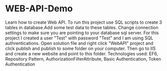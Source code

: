 # WEB-API-Demo
Learn how to create Web API. 
To run this project use SQL scripts to create 3 tables in database.Add some test data to these tables.
Change connection settings to make sure you are pointing to your database sql server.
For this project I created a user "Test" with password "Test" and I am using SQL authrentications.
Open solution file and right click "WebAPI" project and click publish and publish to some folder on your computer.
Then go to IIS and create a new website and point to this folder.
Technologies used: EF6, Repository Pattern, AuthorizationFilterAttribute, Basic Authentication, Token Authentication
